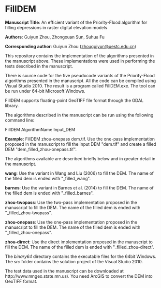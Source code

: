 # FillDEM
**Manuscript Title**: An efficient variant of the Priority-Flood algorithm for filling depressions in raster digital elevation models

**Authors**: Guiyun Zhou, Zhongxuan Sun, Suhua Fu

**Corresponding author**: Guiyun Zhou (zhouguiyun@uestc.edu.cn)

This repository contains the implementation of the algorithms presented in the manuscript above. These implementations were used in performing the tests described in the manuscript.

There is source code for the five pseudocode variants of the Priority-Flood algorithms presented in the manuscript. All the code can be compiled using Visual Studio 2010. The result is a program called FillDEM.exe. The tool can be run under 64-bit Microsoft Windows.

FillDEM supports floating-point GeoTIFF file format through the GDAL library.

The algorithms described in the manuscript can be run using the following command line:

FillDEM AlgorithmName Input_DEM

**Example**: FillDEM zhou-onepass dem.tif.  Use the one-pass implementation  proposed in the manuscript to fill the input DEM "dem.tif" and create a filled DEM "dem_filled_zhou-onepass.tif".

The algorithms available are described briefly below and in greater detail in the manuscript.

**wang**: Use the variant in Wang and Liu (2006) to fill the DEM. The name of the filled dem is ended with "_filled_wang". 

**barnes**: Use the variant in Barnes et al. (2014) to fill the DEM.  The name of the filled dem is ended with "_filled_barnes".

**zhou-twopass**: Use the two-pass implementation proposed in the manuscript to fill the DEM. The name of the filled dem is ended with "_filled_zhou-twopass".

**zhou-onepass**: Use the one-pass implementation proposed in the manuscript to fill the DEM. The name of the filled dem is ended with "_filled_zhou-onepass".

**zhou-direct**: Use the direct implementation proposed in the manuscript to fill the DEM. The name of the filled dem is ended with "_filled_zhou-direct".

<p>The <i>binary64</i> directory contains the executable files for the 64bit Windows. The <i>src</i> folder contains the solution project of the Visual Studio 2010.

<p> The test data used in the manuscript can be downloaded at http://www.mngeo.state.mn.us/. You need ArcGIS to convert the DEM into GeoTIFF format.
